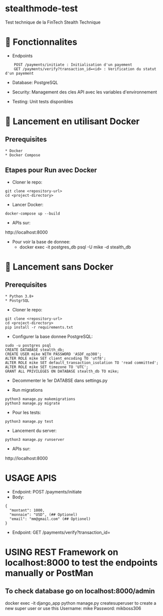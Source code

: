 # stealthmode-test
Test technique de la FinTech Stealth Technique

# 🚀 Fonctionnalites
- Endpoints
```
    POST /payments/initiate : Initialisation d'un payement
    GET /payments/verify?transaction_id=<id> : Verification du statut d'un payement
```
- Database: PostgreSQL

- Security: Management des cles API avec les variables d'environnement

- Testing: Unit tests disponibles

# 🐋 Lancement en utilisant Docker

## Prerequisites
    * Docker
    * Docker Compose

## Etapes pour Run avec Docker

- Cloner le repo:
```
git clone <repository-url>
cd <project-directory>
```
- Lancer Docker:
```
docker-compose up --build
```
* APIs sur:

http://localhost:8000

* Pour voir la base de donnee:
    * docker exec -it postgres_db psql -U mike -d stealth_db

# 🐋 Lancement sans Docker

## Prerequisites
    * Python 3.8+
    * PostgrSQL

- Cloner le repo:
```
git clone <repository-url>
cd <project-directory>
pip install -r requirements.txt
```

- Configurer la base donnee PostgreSQL:

```
sudo -u postgres psql            
CREATE DATABASE stealth_db;
CREATE USER mike WITH PASSWORD 'ASDF_op308';
ALTER ROLE mike SET client_encoding TO 'utf8';
ALTER ROLE mike SET default_transaction_isolation TO 'read committed';
ALTER ROLE mike SET timezone TO 'UTC';
GRANT ALL PRIVILEGES ON DATABASE stealth_db TO mike;
```
- Decommenter le 1er DATABSE dans settings.py

- Run migrations
```
python3 manage.py makemigrations
python3 manage.py migrate

```

- Pour les tests:

```
python3 manage.py test

```

- Lancement du server:

```
python3 manage.py runserver

```

* APIs sur:

http://localhost:8000

# USAGE APIS

- Endpoint: POST /payments/initiate
- Body:
```
{
  "montant": 1000,
  "monnaie": "USD", (## Optionel)
  "email": "mm@gmail.com" (## Optionel)
}
```

- Endpoint: GET /payments/verify?transaction_id=<id>

# USING REST Framework on localhost:8000 to test the endpoints manually or PostMan

## To check database go on localhost:8000/admin
docker exec -it django_app python manage.py createsuperuser
to create a new super user or use this
Username: mike
Password: mikboss306